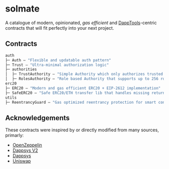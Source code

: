 # solmate

A catalogue of modern, opinionated, _gas efficient_ and [DappTools](https://github.com/dapphub/dapptools)-centric contracts that will fit perfectly into your next project.

## Contracts

```ml
auth
├─ Auth — "Flexible and updatable auth pattern"
├─ Trust — "Ultra-minimal authorization logic"
├─ authorities
│  ├─ TrustAuthority — "Simple Authority which only authorizes trusted users"
│  ├─ RolesAuthority — "Role based Authority that supports up to 256 roles"
erc20
├─ ERC20 — "Modern and gas efficient ERC20 + EIP-2612 implementation"
├─ SafeERC20 — "Safe ERC20/ETH transfer lib that handles missing return values"
utils
├─ ReentrancyGuard — "Gas optimized reentrancy protection for smart contracts"
```

## Acknowledgements 

These contracts were inspired by or directly modified from many sources, primarly:

- [OpenZeppelin](https://github.com/OpenZeppelin/openzeppelin-contracts)
- [Dappsys V2](https://github.com/dapp-org/dappsys-v2)
- [Dappsys](https://github.com/dapphub/dappsys)
- [Uniswap](https://github.com/Uniswap/uniswap-lib)
